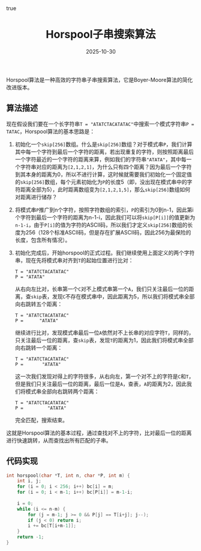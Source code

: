 ﻿---
title: "Horspool子串搜索算法"
date: 2025-10-30
tags: ["算法","字符串","子串搜索","Boyer-Moore算法","Horspool算法"]
categories: ["算法原理"]
draft: false
math: true
---

Horspool算法是一种高效的字符串子串搜索算法，它是Boyer-Moore算法的简化改进版本。

## 算法描述

现在假设我们要在一个长字符串`T = "ATATCTACATATAC"`中搜索一个模式字符串`P = TATAC`，Horspool算法的基本思路是：

1. 初始化一个`skip[256]`数组。什么是`skip[256]`数组？对于模式串`P`，我们计算其中每一个字符到最后一个字符的距离，若出现重复的字符，则按照距离最后一个字符最近的一个字符的距离来算，例如我们的字符串`"ATATA"`，其中每一个字符串对应的距离为`[2,1,2,1]`，为什么只有四个距离？因为最后一个字符到其本身的距离为0，所以不进行计算，这时候就需要我们初始化一个固定值的`skip[256]`数组，每个元素初始化为`P`的长度5（即，没出现在模式串中的字符距离全部为5），此时距离数组变为`[2,1,2,1,5]`，那么`skip[256]`数组如何对距离进行储存？

2. 将模式串`P`推广到n个字符，按照字符数组的索引，`P`的索引为0到n-1，因此第i个字符到最后一个字符的距离为n-1-i，因此我们可以将`skip[P[i]]`的值更新为`n-1-i`，由于`P[i]`的值为字符的ASCII码，所以我们才定义`skip[256]`数组的长度为256（128个标准ASCII码，但是存在扩展ASCII码，因此256为最保险的长度，包含所有情况）。

3. 初始化完成后，开始horspool的正式过程。我们继续使用上面定义的两个字符串，现在先将模式串对齐到`T`的起始位置进行比对：  
    ```
    T = "ATATCTACATATAC"
    P = "ATATA"
    ```
    从右向左比对，长串第一个`C`对不上模式串第一个`A`，我们只关注最后一位的距离，查`skip`表，发现`C`不存在模式串中，因此距离为5，所以我们将模式串全部向右跳转五个距离：
    ```
    T = "ATATCTACATATAC"
    P =      "ATATA"
    ```
    继续进行比对，发现模式串最后一位`A`依然对不上长串的对应字符`T`，同样的，只关注最后一位的距离，查`skip`表，发现`T`的距离为1，因此我们将模式串全部向右跳转一个距离：
    ```
    T = "ATATCTACATATAC"
    P =       "ATATA"
    ```
    这一次我们发现对得上的字符很多，从右向左，第一个对不上的字符是`C`和`T`，但是我们只关注最后一位的距离，最后一位是`A`，查表，`A`的距离为2，因此我们将模式串全部向右跳转两个距离：
    ```
    T = "ATATCTACATATAC"
    P =         "ATATA"
    ```
    完全匹配，搜索结束。

这就是Horspool算法的基本过程，通过查找对不上的字符，比对最后一位的距离进行快速跳转，从而查找出所有匹配的子串。

## 代码实现

```c++
int horspool(char *T, int n, char *P, int m) {
    int i, j;
    for (i = 0; i < 256; i++) bc[i] = m;
    for (i = 0; i < m-1; i++) bc[P[i]] = m-1-i;
    
    i = 0;
    while (i <= n-m) {
        for (j = m-1; j >= 0 && P[j] == T[i+j]; j--);
        if (j < 0) return i;
        i += bc[T[i+m-1]];
    }
    return -1;
}
```